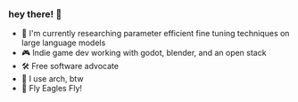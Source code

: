 ### hey there! 👋

- :telescope: I'm currently researching parameter efficient fine tuning techniques on large language models
- :video_game: Indie game dev working with godot, blender, and an open stack
- :hammer_and_wrench: Free software advocate
- :penguin: I use arch, btw
- :eagle: Fly Eagles Fly!
<!--
**superimpp/superimpp** is a ✨ _special_ ✨ repository because its `README.md` (this file) appears on your GitHub profile.

Here are some ideas to get you started:

- 🔭 I’m currently working on ...
- 🌱 I’m currently learning ...
- 👯 I’m looking to collaborate on ...
- 🤔 I’m looking for help with ...
- 💬 Ask me about ...
- 📫 How to reach me: ...
- 😄 Pronouns: ...
- ⚡ Fun fact: ...
-->
